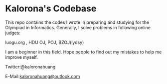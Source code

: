 # Kalorona's Codebase
This repo contains the codes I wrote in preparing and studying for the Olympiad in Informatics. Generally, I solve problems in following online judges:

luogu.org , HDU OJ, POJ, BZOJ(lydsy)

I am a beginner in this field. Hope people to find out my mistakes to help me improve myself.

Twitter:@kaloronahuang

E-Mail:kaloronahuang@outlook.com
